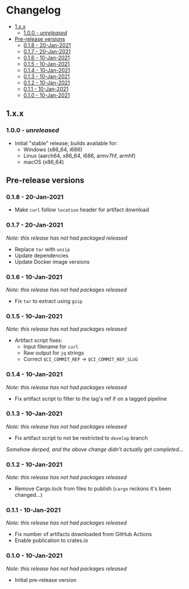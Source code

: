 # Changelog <!-- omit in toc -->

- [1.x.x](#1xx)
  - [1.0.0 - _unreleased_](#100---unreleased)
- [Pre-release versions](#pre-release-versions)
  - [0.1.8 - 20-Jan-2021](#018---20-jan-2021)
  - [0.1.7 - 20-Jan-2021](#017---20-jan-2021)
  - [0.1.6 - 10-Jan-2021](#016---10-jan-2021)
  - [0.1.5 - 10-Jan-2021](#015---10-jan-2021)
  - [0.1.4 - 10-Jan-2021](#014---10-jan-2021)
  - [0.1.3 - 10-Jan-2021](#013---10-jan-2021)
  - [0.1.2 - 10-Jan-2021](#012---10-jan-2021)
  - [0.1.1 - 10-Jan-2021](#011---10-jan-2021)
  - [0.1.0 - 10-Jan-2021](#010---10-jan-2021)

## 1.x.x

### 1.0.0 - _unreleased_

- Initial "stable" release; builds available for:
  - Windows (x86_64, i686)
  - Linux (aarch64, x86_64, i686, armv7hf, armhf)
  - macOS (x86_64)

## Pre-release versions

### 0.1.8 - 20-Jan-2021

- Make `curl` follow `location` header for artifact download

### 0.1.7 - 20-Jan-2021

_Note: this release has not had packaged released_

- Replace `tar` with `unzip`
- Update dependencies
- Update Docker image versions

### 0.1.6 - 10-Jan-2021

_Note: this release has not had packages released_

- Fix `tar` to extract using `gzip`

### 0.1.5 - 10-Jan-2021

_Note: this release has not had packages released_

- Artifact script fixes:
  - Input filename for `curl`
  - Raw output for `jq` strings
  - Correct `$CI_COMMIT_REF` → `$CI_COMMIT_REF_SLUG`

### 0.1.4 - 10-Jan-2021

_Note: this release has not had packages released_

- Fix artifact script to filter to the tag's ref if on a tagged pipeline

### 0.1.3 - 10-Jan-2021

_Note: this release has not had packages released_

- Fix artifact script to not be restricted to `develop` branch

_Somehow derped, and the above change didn't actually get completed..._

### 0.1.2 - 10-Jan-2021

_Note: this release has not had packages released_

- Remove Cargo.lock from files to publish (`cargo` reckons it's been changed...)

### 0.1.1 - 10-Jan-2021

_Note: this release has not had packages released_

- Fix number of artifacts downloaded from GitHub Actions
- Enable publication to crates.io

### 0.1.0 - 10-Jan-2021

_Note: this release has not had packages released_

- Initial pre-release version
